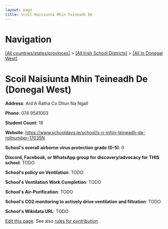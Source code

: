```yaml
---
layout: page
title: Scoil Naisiunta Mhin Teineadh De
---
```

# Navigation

[[All countries/states/provinces]](../../..) > [[All Irish School Districts]](../..) > [[All In Donegal West]](..)

# Scoil Naisiunta Mhin Teineadh De (Donegal West)

**Address**: Ard A Ratha Co Dhun Na Ngall

**Phone**: 074 9541003

**Student Count**: 18

**Website**: <https://www.schooldays.ie/school/s-n-mhin-teineadh-de-rollnumber-17035N>

**School's overall airborne virus protection grade (0-5)**: 0

**Discord, Facebook, or WhatsApp group for discovery/advocacy for THIS school**: TODO

**School's policy on Ventilation**: TODO

**School's Ventilation Work Completion**: TODO

**School's Air-Purification**: TODO

**School's CO2 monitoring to actively drive ventilation and filtration**: TODO

**School's Wikidata URL**: TODO


[Edit this page](https://github.com/ventilate-schools/Ireland/edit/main/./Donegal_West/Scoil_Naisiunta_Mhin_Teineadh_De.md). See also [rules for contribution](../../../contribution-rules/)